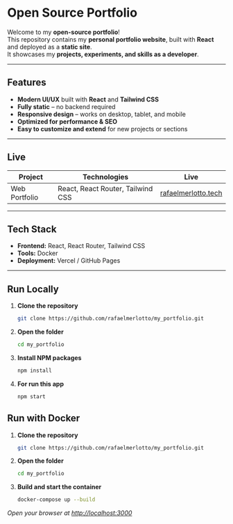# Open Source Portfolio

Welcome to my **open-source portfolio**!  
This repository contains my **personal portfolio website**, built with **React** and deployed as a **static site**.  
It showcases my **projects, experiments, and skills as a developer**.  

---

##  Features

- **Modern UI/UX** built with **React** and **Tailwind CSS**  
- **Fully static** – no backend required  
- **Responsive design** – works on desktop, tablet, and mobile  
- **Optimized for performance & SEO**  
- **Easy to customize and extend** for new projects or sections  

---

##  Live

| Project         | Technologies        | Live |
|-----------------|--------------------|----------|
| Web Portfolio   | React, React Router, Tailwind CSS | [rafaelmerlotto.tech](https://rafaelmerlotto.tech) |

---

##  Tech Stack

- **Frontend:** React, React Router, Tailwind CSS
- **Tools:** Docker
- **Deployment:** Vercel / GitHub Pages  

---

##  Run Locally

1. **Clone the repository**
   ```bash
   git clone https://github.com/rafaelmerlotto/my_portfolio.git
2. **Open the folder**
   ```bash
   cd my_portfolio 
3. **Install NPM packages**
   ```bash
   npm install
4. **For run this app**
   ```bash
   npm start

## Run with Docker

1. **Clone the repository**
   ```bash
   git clone https://github.com/rafaelmerlotto/my_portfolio.git
2. **Open the folder**
   ```bash
   cd my_portfolio 
3. **Build and start the container**
   ```bash
   docker-compose up --build 


*Open your browser at [http://localhost:3000](http://localhost:3000)*

